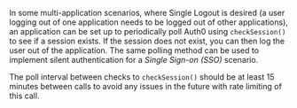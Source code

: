 In some multi-application scenarios, where Single Logout is desired (a user logging out of one application needs to be logged out of other applications), an application can be set up to periodically poll Auth0 using `checkSession()` to see if a session exists. If the session does not exist, you can then log the user out of the application. The same polling method can be used to implement silent authentication for a <dfn data-key="single-sign-on">Single Sign-on (SSO)</dfn> scenario.

The poll interval between checks to `checkSession()` should be at least 15 minutes between calls to avoid any issues in the future with rate limiting of this call.
